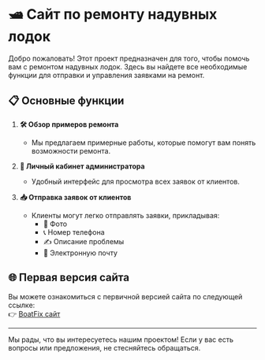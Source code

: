 # 🛥️ Сайт по ремонту надувных лодок

Добро пожаловать! Этот проект предназначен для того, чтобы помочь вам с ремонтом надувных лодок. Здесь вы найдете все необходимые функции для отправки и управления заявками на ремонт.

## 📋 Основные функции

1. **🛠️ Обзор примеров ремонта**
   - Мы предлагаем примерные работы, которые помогут вам понять возможности ремонта.

2. **👤 Личный кабинет администратора**
   - Удобный интерфейс для просмотра всех заявок от клиентов.

3. **📥 Отправка заявок от клиентов**
   - Клиенты могут легко отправлять заявки, прикладывая:
     - 📸 Фото
     - 📞 Номер телефона
     - ✍️ Описание проблемы
     - 📧 Электронную почту

## 🌐 Первая версия сайта

Вы можете ознакомиться с первичной версией сайта по следующей ссылке:  
👉 [BoatFix сайт](https://boatfixtomsk.web.app/)

---

Мы рады, что вы интересуетесь нашим проектом! Если у вас есть вопросы или предложения, не стесняйтесь обращаться.


